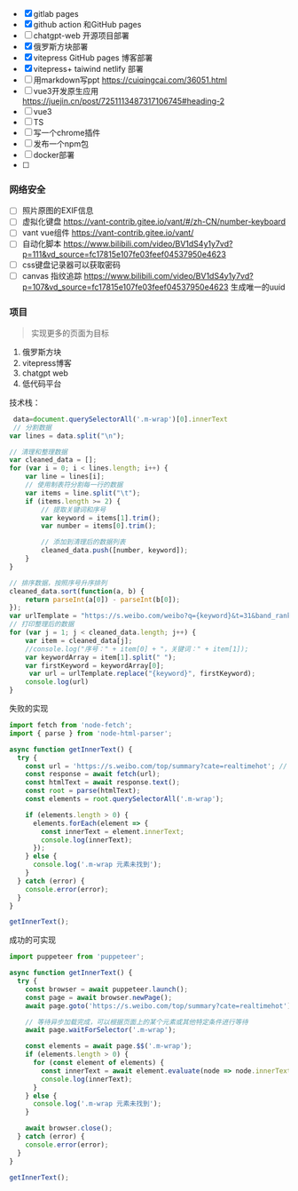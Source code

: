 - [x] gitlab pages 
- [x] github action 和GitHub pages
- [ ] chatgpt-web 开源项目部署
- [x] 俄罗斯方块部署
- [x] vitepress GitHub pages 博客部署
- [x] vitepress+ taiwind netlify 部署
- [ ] 用markdown写ppt https://cuiqingcai.com/36051.html
- [ ] vue3开发原生应用 https://juejin.cn/post/7251113487317106745#heading-2
- [ ] vue3
- [ ] TS 
- [ ] 写一个chrome插件
- [ ] 发布一个npm包
- [ ] docker部署
- [ ] 
### 网络安全
- [ ] 照片原图的EXIF信息
- [ ] 虚拟化键盘 https://vant-contrib.gitee.io/vant/#/zh-CN/number-keyboard  
- [ ] vant vue组件 https://vant-contrib.gitee.io/vant/
- [ ] 自动化脚本 https://www.bilibili.com/video/BV1dS4y1y7vd?p=111&vd_source=fc17815e107fe03feef04537950e4623
- [ ] css键盘记录器可以获取密码 
- [ ] canvas 指纹追踪 https://www.bilibili.com/video/BV1dS4y1y7vd?p=107&vd_source=fc17815e107fe03feef04537950e4623 生成唯一的uuid

### 项目 
> 实现更多的页面为目标
1. 俄罗斯方块
2. vitepress博客
3. chatgpt web
4. 低代码平台

技术栈：
```js
 data=document.querySelectorAll('.m-wrap')[0].innerText
 // 分割数据
var lines = data.split("\n");

// 清理和整理数据
var cleaned_data = [];
for (var i = 0; i < lines.length; i++) {
    var line = lines[i];
    // 使用制表符分割每一行的数据
    var items = line.split("\t");
    if (items.length >= 2) {
        // 提取关键词和序号
        var keyword = items[1].trim();
        var number = items[0].trim();

        // 添加到清理后的数据列表
        cleaned_data.push([number, keyword]);
    }
}

// 排序数据，按照序号升序排列
cleaned_data.sort(function(a, b) {
    return parseInt(a[0]) - parseInt(b[0]);
});
var urlTemplate = "https://s.weibo.com/weibo?q={keyword}&t=31&band_rank=5&Refer=top&page=1";
// 打印整理后的数据
for (var j = 1; j < cleaned_data.length; j++) {
    var item = cleaned_data[j];
    //console.log("序号：" + item[0] + "，关键词：" + item[1]);
    var keywordArray = item[1].split(" ");
    var firstKeyword = keywordArray[0];
     var url = urlTemplate.replace("{keyword}", firstKeyword);
    console.log(url)
}

```

失败的实现
```js
import fetch from 'node-fetch';
import { parse } from 'node-html-parser';

async function getInnerText() {
  try {
    const url = 'https://s.weibo.com/top/summary?cate=realtimehot'; // 替换为目标网站的 URL
    const response = await fetch(url);
    const htmlText = await response.text();
    const root = parse(htmlText);
    const elements = root.querySelectorAll('.m-wrap');

    if (elements.length > 0) {
      elements.forEach(element => {
        const innerText = element.innerText;
        console.log(innerText);
      });
    } else {
      console.log('.m-wrap 元素未找到');
    }
  } catch (error) {
    console.error(error);
  }
}

getInnerText();

```
成功的可实现
```js
import puppeteer from 'puppeteer';

async function getInnerText() {
  try {
    const browser = await puppeteer.launch();
    const page = await browser.newPage();
    await page.goto('https://s.weibo.com/top/summary?cate=realtimehot');

    // 等待异步加载完成，可以根据页面上的某个元素或其他特定条件进行等待
    await page.waitForSelector('.m-wrap');

    const elements = await page.$$('.m-wrap');
    if (elements.length > 0) {
      for (const element of elements) {
        const innerText = await element.evaluate(node => node.innerText);
        console.log(innerText);
      }
    } else {
      console.log('.m-wrap 元素未找到');
    }

    await browser.close();
  } catch (error) {
    console.error(error);
  }
}

getInnerText();


```

